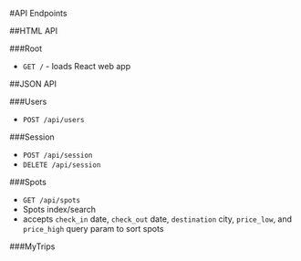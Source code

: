 #API Endpoints

##HTML API

###Root

* ```GET /``` - loads React web app

##JSON API

###Users

* ```POST /api/users```

###Session

* ```POST /api/session```
* ```DELETE /api/session```

###Spots

* ```GET /api/spots```
 * Spots index/search
 * accepts ```check_in``` date, ```check_out``` date, ```destination``` city, ```price_low```, and ```price_high``` query param to sort spots

###MyTrips
